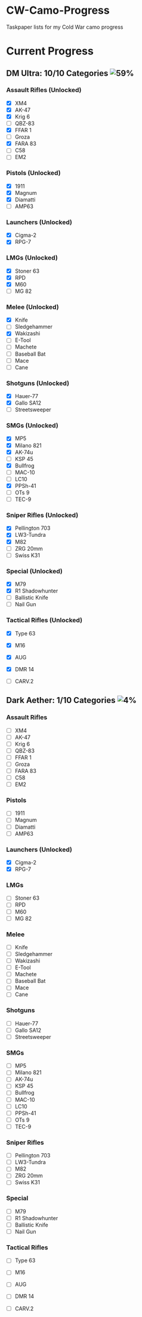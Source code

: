 # CW-Camo-Progress
Taskpaper lists for my Cold War camo progress


# Current Progress
## DM Ultra: 10/10 Categories ![59%](https://progress-bar.dev/59/?width=200)
### Assault Rifles (Unlocked)
- [x] XM4
- [x] AK-47
- [x] Krig 6
- [ ] QBZ-83
- [x] FFAR 1
- [ ] Groza
- [x] FARA 83
- [ ] C58
- [ ] EM2
### Pistols (Unlocked)
- [x] 1911
- [x] Magnum
- [x] Diamatti
- [ ] AMP63
### Launchers (Unlocked)
- [x] Cigma-2
- [x] RPG-7
### LMGs (Unlocked)
- [x] Stoner 63
- [x] RPD
- [x] M60
- [ ] MG 82
### Melee (Unlocked)
- [x] Knife
- [ ] Sledgehammer
- [x] Wakizashi
- [ ] E-Tool
- [ ] Machete
- [ ] Baseball Bat
- [ ] Mace
- [ ] Cane
### Shotguns (Unlocked)
- [x] Hauer-77
- [x] Gallo SA12
- [ ] Streetsweeper
### SMGs (Unlocked)
- [x] MP5
- [x] Milano 821
- [x] AK-74u
- [ ] KSP 45
- [x] Bullfrog
- [ ] MAC-10
- [ ] LC10
- [x] PPSh-41
- [ ] OTs 9
- [ ] TEC-9
### Sniper Rifles (Unlocked)
- [x] Pellington 703
- [x] LW3-Tundra
- [x] M82
- [ ] ZRG 20mm
- [ ] Swiss K31
### Special (Unlocked)
- [x] M79
- [x] R1 Shadowhunter
- [ ] Ballistic Knife
- [ ] Nail Gun
### Tactical Rifles (Unlocked)
- [x] Type 63
- [x] M16
- [x] AUG
- [x] DMR 14
- [ ] CARV.2


## Dark Aether: 1/10 Categories ![4%](https://progress-bar.dev/4/?width=200)
### Assault Rifles
- [ ] XM4
- [ ] AK-47
- [ ] Krig 6
- [ ] QBZ-83
- [ ] FFAR 1
- [ ] Groza
- [ ] FARA 83
- [ ] C58
- [ ] EM2
### Pistols
- [ ] 1911
- [ ] Magnum
- [ ] Diamatti
- [ ] AMP63
### Launchers (Unlocked)
- [x] Cigma-2
- [x] RPG-7
### LMGs
- [ ] Stoner 63
- [ ] RPD
- [ ] M60
- [ ] MG 82
### Melee
- [ ] Knife
- [ ] Sledgehammer
- [ ] Wakizashi
- [ ] E-Tool
- [ ] Machete
- [ ] Baseball Bat
- [ ] Mace
- [ ] Cane
### Shotguns
- [ ] Hauer-77
- [ ] Gallo SA12
- [ ] Streetsweeper
### SMGs
- [ ] MP5
- [ ] Milano 821
- [ ] AK-74u
- [ ] KSP 45
- [ ] Bullfrog
- [ ] MAC-10
- [ ] LC10
- [ ] PPSh-41
- [ ] OTs 9
- [ ] TEC-9
### Sniper Rifles
- [ ] Pellington 703
- [ ] LW3-Tundra
- [ ] M82
- [ ] ZRG 20mm
- [ ] Swiss K31
### Special
- [ ] M79
- [ ] R1 Shadowhunter
- [ ] Ballistic Knife
- [ ] Nail Gun
### Tactical Rifles
- [ ] Type 63
- [ ] M16
- [ ] AUG
- [ ] DMR 14
- [ ] CARV.2


